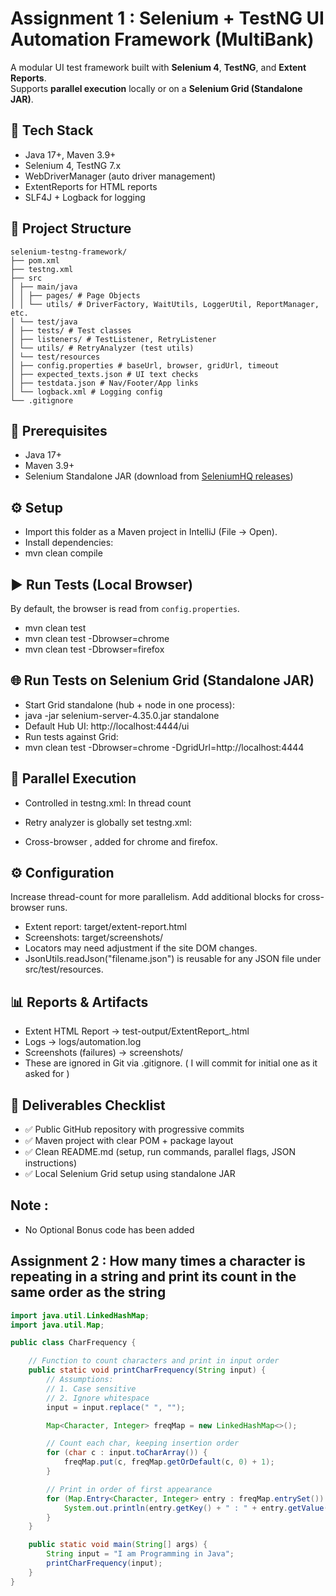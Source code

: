 #  Assignment 1 : Selenium + TestNG UI Automation Framework (MultiBank)

A modular UI test framework built with **Selenium 4**, **TestNG**, and **Extent Reports**.  
Supports **parallel execution** locally or on a **Selenium Grid (Standalone JAR)**.

## 🚀 Tech Stack
- Java 17+, Maven 3.9+
- Selenium 4, TestNG 7.x
- WebDriverManager (auto driver management)
- ExtentReports for HTML reports
- SLF4J + Logback for logging

## 📂 Project Structure
```
selenium-testng-framework/
├── pom.xml
├── testng.xml
├── src
│ ├── main/java
│ │ ├── pages/ # Page Objects
│ │ └── utils/ # DriverFactory, WaitUtils, LoggerUtil, ReportManager, etc.
│ └── test/java
│ ├── tests/ # Test classes
│ ├── listeners/ # TestListener, RetryListener
│ └── utils/ # RetryAnalyzer (test utils)
│ └── test/resources
│ ├── config.properties # baseUrl, browser, gridUrl, timeout
│ ├── expected_texts.json # UI text checks
│ ├── testdata.json # Nav/Footer/App links
│ └── logback.xml # Logging config
└── .gitignore
```

## 🔧 Prerequisites
- Java 17+
- Maven 3.9+
- Selenium Standalone JAR (download from [SeleniumHQ releases](https://github.com/SeleniumHQ/selenium/releases))

## ⚙️ Setup
- Import this folder as a Maven project in IntelliJ (File -> Open).
- Install dependencies:
- mvn clean compile

## ▶️ Run Tests (Local Browser)
By default, the browser is read from `config.properties`.
- mvn clean test
- mvn clean test -Dbrowser=chrome
- mvn clean test -Dbrowser=firefox

## 🌐 Run Tests on Selenium Grid (Standalone JAR)

- Start Grid standalone (hub + node in one process):
- java -jar selenium-server-4.35.0.jar standalone
- Default Hub UI: http://localhost:4444/ui
- Run tests against Grid:
- mvn clean test -Dbrowser=chrome -DgridUrl=http://localhost:4444

## 🔀 Parallel Execution
- Controlled in testng.xml: In thread count 

- Retry analyzer is globally set testng.xml:

- Cross-browser , added for chrome and firefox.


## ⚙️ Configuration

Increase thread-count for more parallelism.
Add additional <test> blocks for cross-browser runs.
- Extent report: target/extent-report.html
- Screenshots: target/screenshots/
- Locators may need adjustment if the site DOM changes.
- JsonUtils.readJson("filename.json") is reusable for any JSON file under src/test/resources.

## 📊 Reports & Artifacts
- Extent HTML Report → test-output/ExtentReport_<timestamp>.html
- Logs → logs/automation.log
- Screenshots (failures) → screenshots/
- These are ignored in Git via .gitignore. ( I will commit for initial one as it asked for )

## 📌 Deliverables Checklist
- ✅ Public GitHub repository with progressive commits
- ✅ Maven project with clear POM + package layout
- ✅ Clean README.md (setup, run commands, parallel flags, JSON instructions)
- ✅ Local Selenium Grid setup using standalone JAR

## Note : 
- No Optional Bonus code has been added 

## Assignment 2 : How many times a character is repeating in a string and print its count in the same order as the string
```java
import java.util.LinkedHashMap;
import java.util.Map;

public class CharFrequency {

    // Function to count characters and print in input order
    public static void printCharFrequency(String input) {
        // Assumptions:
        // 1. Case sensitive
        // 2. Ignore whitespace
        input = input.replace(" ", "");

        Map<Character, Integer> freqMap = new LinkedHashMap<>();

        // Count each char, keeping insertion order
        for (char c : input.toCharArray()) {
            freqMap.put(c, freqMap.getOrDefault(c, 0) + 1);
        }

        // Print in order of first appearance
        for (Map.Entry<Character, Integer> entry : freqMap.entrySet()) {
            System.out.println(entry.getKey() + " : " + entry.getValue());
        }
    }

    public static void main(String[] args) {
        String input = "I am Programming in Java";
        printCharFrequency(input);
    }
}

